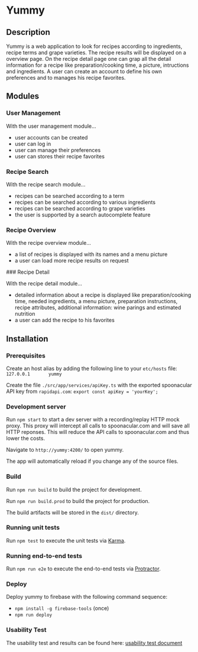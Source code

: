 # Yummy
## Description
Yummy is a web application to look for recipes according to ingredients, recipe terms and grape varieties.
The recipe results will be displayed on a overview page. On the recipe detail page one can grap all the detail information for a recipe like preparation/cooking time, a picture, intructions and ingredients.
A user can create an account to define his own preferences and to manages his recipe favorites.

## Modules

### User Management

With the user management module...
- user accounts can be created
- user can log in
- user can manage their preferences
- user can stores their recipe favorites

### Recipe Search

With the recipe search module...
- recipes can be searched according to a term
- recipes can be searched according to various ingredients
- recipes can be searched according to grape varieties
- the user is supported by a search autocomplete feature

### Recipe Overview

With the recipe overview module...
- a list of recipes is displayed with its names and a menu picture
- a user can load more recipe results on request

### Recipe Detail

With the recipe detail module...
- detailed information about a recipe is displayed like preparation/cooking time, needed ingredients, a menu picture, preparation instructions, recipe attributes, additional information: wine parings and estimated nutrition
- a user can add the recipe to his favorites

## Installation
### Prerequisites

Create an host alias by adding the following line to your `etc/hosts` file:
`127.0.0.1       yummy`

Create the file `./src/app/services/apiKey.ts` with the exported spoonacular API key from `rapidapi.com`:
`export const apiKey = 'yourKey';`

### Development server

Run `npm start` to start a dev server with a recording/replay HTTP mock proxy. This proxy will intercept all calls to spoonacular.com and will save all HTTP reponses. This will reduce the API calls to spoonacular.com and thus lower the costs.

Navigate to `http://yummy:4200/` to open yummy.

The app will automatically reload if you change any of the source files.

### Build

Run `npm run build` to build the project for development.

Run `npm run build.prod` to build the project for production.

The build artifacts will be stored in the `dist/` directory.

### Running unit tests
Run `npm test` to execute the unit tests via [Karma](https://karma-runner.github.io).

### Running end-to-end tests
Run `npm run e2e` to execute the end-to-end tests via [Protractor](http://www.protractortest.org/).

### Deploy
Deploy yummy to firebase with the following command sequence:
- `npm install -g firebase-tools` (once)
- `npm run deploy`
### Usability Test
The usability test and results can be found here: [usability test document](usabilityTest/UsabilityTest.docx)

